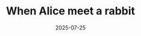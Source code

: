 ---
layout: illustration_gallery
title: When Alice meet a rabbit 
categories: [illustration, personal-works]
date: 2025-07-25
description: "This is a personal project dedicated to skill development. It's designed to teach me how to effectively use a wide array of art materials and to cultivate my personal style by studying the work of beloved illustrators. Based on a scene from \"Alice in Wonderland\", the project will also serve as valuable training in narrative expression, integrated with various painting practice methods."
images:
  - url: /images/personal/pp-202507025-alice/202503-alice-0001.jpg
  - url: /images/personal/pp-202507025-alice/202503-alice-0002.jpg
  - url: /images/personal/pp-202507025-alice/202503-alice-0003.jpg
  - url: /images/personal/pp-202507025-alice/202503-alice-0004.jpg
  - url: /images/personal/pp-202507025-alice/202503-alice-0005.jpg
  - url: /images/personal/pp-202507025-alice/202503-alice-0006.jpg
  - url: /images/personal/pp-202507025-alice/202503-alice-0007.jpg
  - url: /images/personal/pp-202507025-alice/202503-alice-0008.jpg
  - url: /images/personal/pp-202507025-alice/202503-alice-0009.jpg
  - url: /images/personal/pp-202507025-alice/202503-alice-0010.jpg
  - url: /images/personal/pp-202507025-alice/202503-alice-0011.jpg
  - url: /images/personal/pp-202507025-alice/202503-alice-0012.jpg
  - url: /images/personal/pp-202507025-alice/202503-alice-0013.jpg
--- 